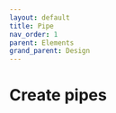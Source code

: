 ```yaml
---
layout: default
title: Pipe
nav_order: 1
parent: Elements
grand_parent: Design
---
```


# Create pipes